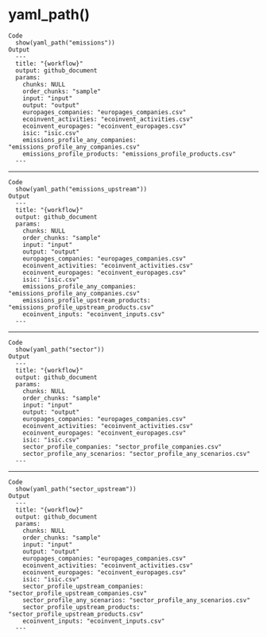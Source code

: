 # yaml_path()

    Code
      show(yaml_path("emissions"))
    Output
      ---
      title: "{workflow}"
      output: github_document
      params:
        chunks: NULL
        order_chunks: "sample"
        input: "input"
        output: "output"
        europages_companies: "europages_companies.csv"
        ecoinvent_activities: "ecoinvent_activities.csv"
        ecoinvent_europages: "ecoinvent_europages.csv"
        isic: "isic.csv"
        emissions_profile_any_companies: "emissions_profile_any_companies.csv"
        emissions_profile_products: "emissions_profile_products.csv"
      ---

---

    Code
      show(yaml_path("emissions_upstream"))
    Output
      ---
      title: "{workflow}"
      output: github_document
      params:
        chunks: NULL
        order_chunks: "sample"
        input: "input"
        output: "output"
        europages_companies: "europages_companies.csv"
        ecoinvent_activities: "ecoinvent_activities.csv"
        ecoinvent_europages: "ecoinvent_europages.csv"
        isic: "isic.csv"
        emissions_profile_any_companies: "emissions_profile_any_companies.csv"
        emissions_profile_upstream_products: "emissions_profile_upstream_products.csv"
        ecoinvent_inputs: "ecoinvent_inputs.csv"
      ---

---

    Code
      show(yaml_path("sector"))
    Output
      ---
      title: "{workflow}"
      output: github_document
      params:
        chunks: NULL
        order_chunks: "sample"
        input: "input"
        output: "output"
        europages_companies: "europages_companies.csv"
        ecoinvent_activities: "ecoinvent_activities.csv"
        ecoinvent_europages: "ecoinvent_europages.csv"
        isic: "isic.csv"
        sector_profile_companies: "sector_profile_companies.csv"
        sector_profile_any_scenarios: "sector_profile_any_scenarios.csv"
      ---

---

    Code
      show(yaml_path("sector_upstream"))
    Output
      ---
      title: "{workflow}"
      output: github_document
      params:
        chunks: NULL
        order_chunks: "sample"
        input: "input"
        output: "output"
        europages_companies: "europages_companies.csv"
        ecoinvent_activities: "ecoinvent_activities.csv"
        ecoinvent_europages: "ecoinvent_europages.csv"
        isic: "isic.csv"
        sector_profile_upstream_companies: "sector_profile_upstream_companies.csv"
        sector_profile_any_scenarios: "sector_profile_any_scenarios.csv"
        sector_profile_upstream_products: "sector_profile_upstream_products.csv"
        ecoinvent_inputs: "ecoinvent_inputs.csv"
      ---

